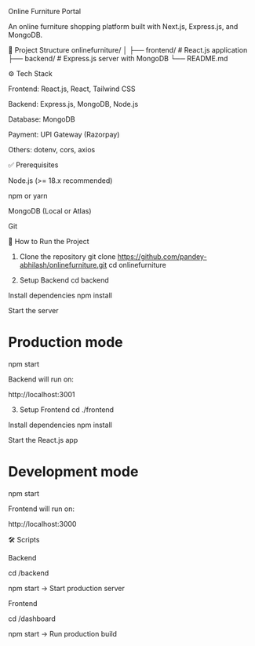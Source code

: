 Online Furniture Portal

An online furniture shopping platform built with Next.js, Express.js, and MongoDB.

📂 Project Structure
onlinefurniture/
│
├── frontend/    # React.js application
├── backend/     # Express.js server with MongoDB
└── README.md

⚙️ Tech Stack

Frontend: React.js, React, Tailwind CSS

Backend: Express.js, MongoDB, Node.js

Database: MongoDB

Payment: UPI Gateway (Razorpay)

Others: dotenv, cors, axios

✅ Prerequisites

Node.js (>= 18.x recommended)

npm or yarn

MongoDB (Local or Atlas)

Git

🚀 How to Run the Project
1. Clone the repository
git clone https://github.com/pandey-abhilash/onlinefurniture.git
cd onlinefurniture

2. Setup Backend
cd backend

Install dependencies
npm install

Start the server

# Production mode
npm start


Backend will run on:

http://localhost:3001

3. Setup Frontend
cd ./frontend

Install dependencies
npm install

Start the React.js app
# Development mode
npm start

Frontend will run on:

http://localhost:3000

🛠 Scripts

Backend 

cd /backend

npm start → Start production server

Frontend

cd /dashboard

npm start → Run production build

